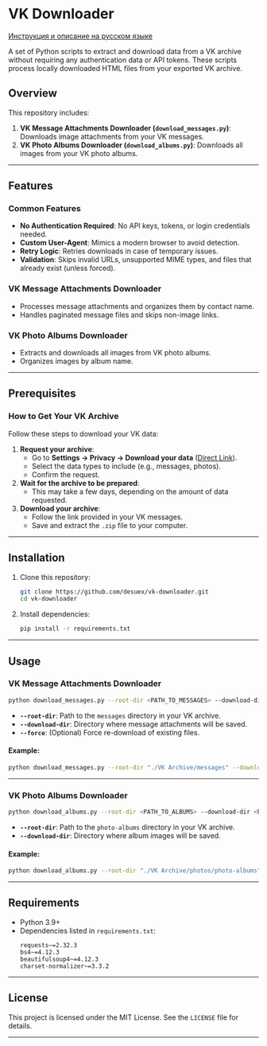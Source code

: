 # VK Downloader
[Инструкция и описание на русском языке](https://github.com/desuex/vk-downloader/README_RU.md)

A set of Python scripts to extract and download data from a VK archive without requiring any authentication data or API tokens. These scripts process locally downloaded HTML files from your exported VK archive.

## Overview

This repository includes:

1. **VK Message Attachments Downloader (`download_messages.py`)**: Downloads image attachments from your VK messages.
2. **VK Photo Albums Downloader (`download_albums.py`)**: Downloads all images from your VK photo albums.

---

## Features

### Common Features
- **No Authentication Required**: No API keys, tokens, or login credentials needed.
- **Custom User-Agent**: Mimics a modern browser to avoid detection.
- **Retry Logic**: Retries downloads in case of temporary issues.
- **Validation**: Skips invalid URLs, unsupported MIME types, and files that already exist (unless forced).

### VK Message Attachments Downloader
- Processes message attachments and organizes them by contact name.
- Handles paginated message files and skips non-image links.

### VK Photo Albums Downloader
- Extracts and downloads all images from VK photo albums.
- Organizes images by album name.

---

## Prerequisites

### How to Get Your VK Archive
Follow these steps to download your VK data:
1. **Request your archive**:
   - Go to **Settings → Privacy → Download your data** ([Direct Link](https://vk.com/data_protection?section=rules&scroll_to_archive=1)).
   - Select the data types to include (e.g., messages, photos).
   - Confirm the request.
2. **Wait for the archive to be prepared**:
   - This may take a few days, depending on the amount of data requested.
3. **Download your archive**:
   - Follow the link provided in your VK messages.
   - Save and extract the `.zip` file to your computer.

---

## Installation

1. Clone this repository:
   ```bash
   git clone https://github.com/desuex/vk-downloader.git
   cd vk-downloader
   ```

2. Install dependencies:
   ```bash
   pip install -r requirements.txt
   ```

---

## Usage

### VK Message Attachments Downloader

```bash
python download_messages.py --root-dir <PATH_TO_MESSAGES> --download-dir <PATH_TO_OUTPUT> [--force]
```

- **`--root-dir`**: Path to the `messages` directory in your VK archive.
- **`--download-dir`**: Directory where message attachments will be saved.
- **`--force`**: (Optional) Force re-download of existing files.

#### Example:
```bash
python download_messages.py --root-dir "./VK Archive/messages" --download-dir "./downloads/messages"
```

---

### VK Photo Albums Downloader

```bash
python download_albums.py --root-dir <PATH_TO_ALBUMS> --download-dir <PATH_TO_OUTPUT>
```

- **`--root-dir`**: Path to the `photo-albums` directory in your VK archive.
- **`--download-dir`**: Directory where album images will be saved.

#### Example:
```bash
python download_albums.py --root-dir "./VK Archive/photos/photo-albums" --download-dir "./downloads/albums"
```

---

## Requirements

- Python 3.9+
- Dependencies listed in `requirements.txt`:
  ```plaintext
  requests~=2.32.3
  bs4~=4.12.3
  beautifulsoup4~=4.12.3
  charset-normalizer~=3.3.2
  ```


---

## License

This project is licensed under the MIT License. See the `LICENSE` file for details.

---